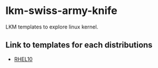 # lkm-swiss-army-knife

LKM templates to explore linux kernel.


## Link to templates for each distributions

- [RHEL10](https://github.com/foo2810/lkm-swiss-army-knife/tree/rhel10)

